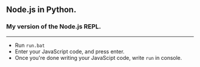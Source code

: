<h2>Node.js in Python.</h2>
<h3>My version of the Node.js REPL.</h3>
<hr>

<ul>
    <li>Run <code>run.bat</code></li>
    <li>Enter your JavaScript code, and press enter.</li>
    <li>Once you're done writing your JavaScipt code, write <code>run</code> in console.</li>
</ul>